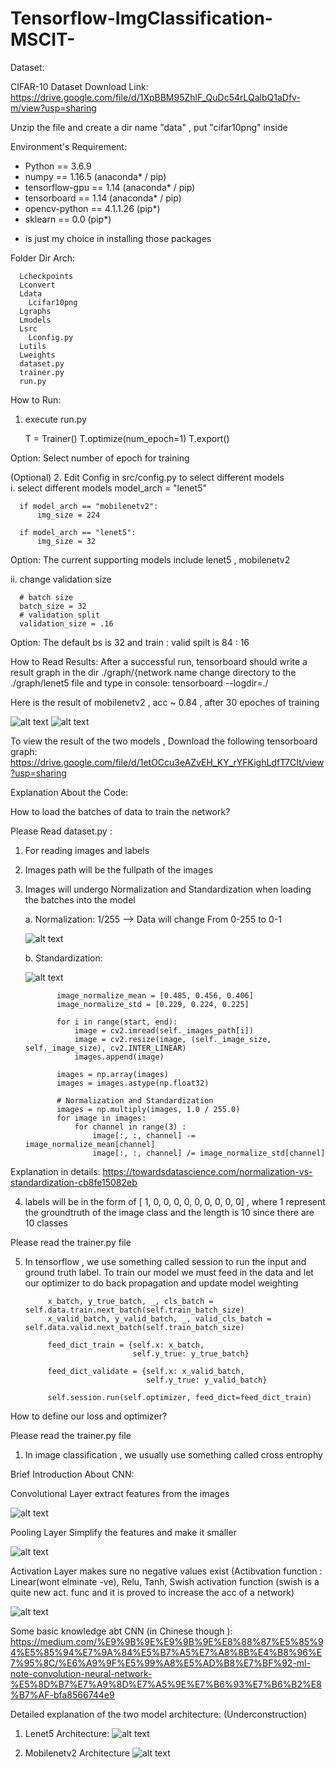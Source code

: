 # Tensorflow-ImgClassification-MSCIT-
Dataset:

CIFAR-10 Dataset
Download Link: 
https://drive.google.com/file/d/1XpBBM95ZhlF_QuDc54rLQalbQ1aDfv-m/view?usp=sharing

Unzip the file and create a dir name "data" , put "cifar10png" inside

Environment's Requirement:

- Python == 3.6.9
- numpy == 1.16.5 (anaconda* / pip)
- tensorflow-gpu == 1.14 (anaconda* / pip)
- tensorboard == 1.14 (anaconda* / pip)
- opencv-python == 4.1.1.26 (pip*)
- sklearn == 0.0 (pip*)

* is just my choice in installing those packages

Folder Dir Arch:

      Lcheckpoints
      Lconvert 
      Ldata
        Lcifar10png
      Lgraphs
      Lmodels
      Lsrc 
        Lconfig.py
      Lutils
      Lweights
      dataset.py
      trainer.py
      run.py 

How to Run:

1. execute run.py 

    T = Trainer()
    T.optimize(num_epoch=1)
    T.export()

Option: Select number of epoch for training

(Optional) 2. Edit Config in src/config.py to select different models  
i. select different models
      model_arch = "lenet5"

      if model_arch == "mobilenetv2":
          img_size = 224

      if model_arch == "lenet5":
          img_size = 32

Option: The current supporting models include lenet5 , mobilenetv2

ii. change validation size

      # batch size
      batch_size = 32
      # validation split
      validation_size = .16

Option: The default bs is 32 and train : valid spilt is 84 : 16 

How to Read Results:
After a successful run, tensorboard should write a result graph in the dir ./graph/{network name
change directory to the ./graph/lenet5 file and type in console:
                  tensorboard --logdir=./ 

Here is the result of mobilenetv2 , acc ~ 0.84 , after 30 epoches of training

![alt text](https://live.staticflickr.com/65535/50500409036_99b6a9a39c_c.jpg)
![alt text](https://live.staticflickr.com/65535/50499695193_5f048c4696_c.jpg)

To view the result of the two models , Download the following tensorboard graph: 
https://drive.google.com/file/d/1etOCcu3eAZvEH_KY_rYFKighLdfT7CIt/view?usp=sharing


Explanation About the Code:

How to load the batches of data to train the network?

Please Read dataset.py :
1. For reading images and labels 
2. Images path will be the fullpath of the images
3. Images will undergo Normalization and Standardization when loading the batches into the model

      a. Normalization: 1/255 --> Data will change From 0-255 to 0-1
      
      ![alt text](https://miro.medium.com/max/273/1*QWFEYIKWrBSiEqhdrGZGcA.png)
      
      b. Standardization: 
      
      ![alt text](https://miro.medium.com/max/186/1*2Nx37E6IvuITArzIs5EcCg.png)
   
              image_normalize_mean = [0.485, 0.456, 0.406]
              image_normalize_std = [0.229, 0.224, 0.225]

              for i in range(start, end):
                  image = cv2.imread(self._images_path[i])
                  image = cv2.resize(image, (self._image_size, self._image_size), cv2.INTER_LINEAR)
                  images.append(image)

              images = np.array(images)
              images = images.astype(np.float32)

              # Normalization and Standardization
              images = np.multiply(images, 1.0 / 255.0)
              for image in images:
                  for channel in range(3) :
                      image[:, :, channel] -= image_normalize_mean[channel]
                      image[:, :, channel] /= image_normalize_std[channel]
                      
Explanation in details: https://towardsdatascience.com/normalization-vs-standardization-cb8fe15082eb
   
4. labels will be in the form of [ 1, 0, 0, 0, 0, 0, 0, 0, 0, 0] , where 1 represent the groundtruth of the image class and the length is 10 since there are 10 classes

Please read the trainer.py file

5. In tensorflow , we use something called session to run the input and ground truth label. To train our model we must feed in the data and let our optimizer to do back propagation and update model weighting

            x_batch, y_true_batch, _, cls_batch = self.data.train.next_batch(self.train_batch_size)
            x_valid_batch, y_valid_batch, _, valid_cls_batch = self.data.valid.next_batch(self.train_batch_size)

            feed_dict_train = {self.x: x_batch,
                               self.y_true: y_true_batch}

            feed_dict_validate = {self.x: x_valid_batch,
                                  self.y_true: y_valid_batch}

            self.session.run(self.optimizer, feed_dict=feed_dict_train)
            
 How to define our loss and optimizer?
 
 Please read the trainer.py file
 
 1. In image classification , we usually use something called cross entrophy
  

Brief Introduction About CNN: 

Convolutional Layer extract features from the images

![alt text](https://live.staticflickr.com/65535/50500611557_cfc43b309a_z.jpg)

Pooling Layer Simplify the features and make it smaller

![alt text](https://live.staticflickr.com/65535/50500453686_678f4d7c79_z.jpg)

Activation Layer makes sure no negative values exist (Actibvation function : Linear(wont elminate -ve),  Relu, Tanh, Swish activation function (swish is a quite new act. func and it is proved to increase the acc of a network) 

![alt text](https://live.staticflickr.com/65535/50499740523_a93e59a974_z.jpg)

Some basic knowledge abt CNN  (in Chinese though ): https://medium.com/%E9%9B%9E%E9%9B%9E%E8%88%87%E5%85%94%E5%85%94%E7%9A%84%E5%B7%A5%E7%A8%8B%E4%B8%96%E7%95%8C/%E6%A9%9F%E5%99%A8%E5%AD%B8%E7%BF%92-ml-note-convolution-neural-network-%E5%8D%B7%E7%A9%8D%E7%A5%9E%E7%B6%93%E7%B6%B2%E8%B7%AF-bfa8566744e9


Detailed explanation of the two model architecture: (Underconstruction)

1. Lenet5 Architecture:
![alt text](https://miro.medium.com/max/700/0*H9_eGAtkQXJXtkoK)

2. Mobilenetv2 Architecture
![alt text](https://pic4.zhimg.com/v2-22299048d725a902a84010675fe84a13_r.jpg)
